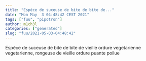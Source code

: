 ```yaml
---
title: "Espèce de suceuse de bite de bite de..."
date: "Mon May  3 04:48:42 CEST 2021"
tags: ["fuu", "pipotron"]
author: m1ch3l
categories: ["generated"]
slug: "fuu/2021-05-03-04:48:42"
---
```


Espèce de suceuse de bite de bite de vieille ordure vegetarienne vegetarienne, rongeuse de vieille ordure puante poilue
